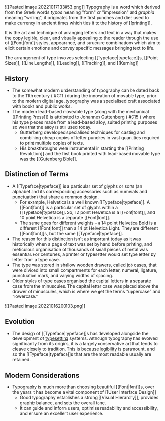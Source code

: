 ![[Pasted image 20221017133853.png]]
Typography is a word which derived from the Greek words *typos* meaning "form" or "impression" and *graphia* meaning "writing", it originates from the first punches and dies used to make currency in ancient times which ties it to the history of [[printing]]. 

It is the art and technique of arranging letters and text in a way that makes the copy legible, clear, and visually appealing to the reader through the use of [[Font|font]] styles, appearance, and structure combinations which aim to elicit certain emotions and convey specific messages bringing text to life.

The arrangement of type involves selecting [[Typeface|typeface]]s, [[Point Sizes]], [[Line Lengths]], [[Leading]], [[Tracking]], and [[Kerning]]

## History
* The somewhat modern understanding of typography can be dated back to the 11th century ( #C11 ) during the innovation of movable type, prior to the modern digital age, typography was a specialised craft associated with books and public works.
* The modern lead-based moveable type (along with the mechanical [[Printing Press]]) is attributed to Johannes Guttenberg ( #C15 ) where his type pieces made from a lead-based alloy, suited printing purposes so well that the alloy is still used today. 
	* Guttenberg developed specialised techniques for casting and combining cheap copies of letter punches in vast quantities required to print multiple copies of texts.
	* His breakthroughs were instrumental in starting the [[Printing Revolution]] and the first book printed with lead-based movable type was the [[Gutenberg Bible]].

## Distinction of Terms
* A [[Typeface|typeface]] is a particular set of glyphs or sorts (an alphabet and its corresponding accessories such as numerals and punctuation) that share a common design. 
	* For example, Helvetica is a well known [[Typeface|typeface]]. A [[Font|font]] is a particular set of glyphs within a [[Typeface|typeface]]. So, 12 point Helvetica is a [[Font|font]], and 10 point Helvetica is a separate [[Font|font]]. 
	* The same goes for different weights – a 14 point Helvetica Bold is a different [[Font|font]] than a 14 pt Helvetica Light. They are different [[Font|font]]s, but the same [[Typeface|typeface]].
* The reason for this distinction isn't as important today as it was historically when a page of text was set by hand before printing, and meticulous organisation of thousands of small pieces of metal was essential. For centuries, a printer or typesetter would set type letter by letter from a type case. 
* The type was stored in shallow wooden drawers, called job cases, that were divided into small compartments for each letter, numeral, ligature, punctuation mark, and varying widths of spacing. 
* Older styles of type cases organised the capital letters in a separate case from the minuscules. The capital letter case was placed above the drawer of minuscules, which is where we get the terms “uppercase” and “lowercase.”

![[Pasted image 20221016200103.png]]

## Evolution
* The design of [[Typeface|typeface]]s has developed alongside the development of [typesetting](https://en.wikipedia.org/wiki/Typesetting "Typesetting") systems. Although typography has evolved significantly from its origins, it is a largely conservative art that tends to cleave closely to tradition. This is because [legibility](https://en.wikipedia.org/wiki/Legibility "Legibility") is paramount, and so the [[Typeface|typeface]]s that are the most readable usually are retained.

## Modern Considerations
* Typography is much more than choosing beautiful [[Font|font]]s, over the years it has become a vital component of [[User Interface Design]]
	* Good typography establishes a strong [[Visual Hierarchy]], provides graphic balance, and sets the overall tone.
	* It can guide and inform users, optimise readability and accessibility, and ensure an excellent user experience.

